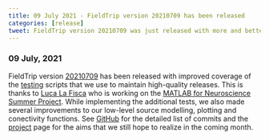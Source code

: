 ```yaml
---
title: 09 July 2021 - FieldTrip version 20210709 has been released
categories: [release]
tweet: FieldTrip version 20210709 was just released with more and better test scripts (and some bug fixes) thanks to @fisca_luca working on the MATLAB for Neuroscience Summer Project. See http://www.fieldtriptoolbox.org/#09-july-2021
---
```


### 09 July, 2021

FieldTrip version [20210709](http://github.com/fieldtrip/fieldtrip/releases/tag/20210709) has been released with improved coverage of the [testing](/development/testing) scripts that we use to maintain high-quality releases. This is thanks to [Luca La Fisca](https://github.com/LucaLaFisca) who is working on the [MATLAB for Neuroscience Summer Project](https://github.com/fieldtrip/fieldtrip/projects/3). While implementing the additional tests, we also made several improvements to our low-level source modelling, plotting and conectivity functions. See [GitHub](https://github.com/fieldtrip/fieldtrip/compare/20210614...20210709) for the detailed list of commits and the [project](https://github.com/fieldtrip/fieldtrip/projects/3) page for the aims that we still hope to realize in the coming month.

